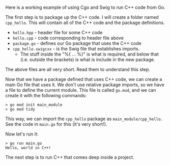 Here is a working example of using Cgo and Swig to run C++ code from Go.

The first step is to package up the C++ code. I will create a folder named `cpp_hello`. This will contain all of the C++ code and the package definitions.
* `hello.hpp` - header file for some C++ code
* `hello.cpp` - code corresponding to header file above
* `package.go` - defines our Go package that uses the C++ code
* `cpp_hello.swigcxx` - is the Swig file that establishes imports.
  * The stuff inside the "%{ ... %}" is what is required, and below that (i.e. outside the brackets) is what is include in the new package.

The above files are all very short. Read them to understand this step.

Now that we have a package defined that uses C++ code, we can create a main Go file that uses it. We don't use relative package imports, so we have a file to define the current module. This file is called `go.mod`, and we can create it with the following commands:

```console
> go mod init main_module
> go mod tidy
```

This way, we can import the `cpp_hello` package as `main_module/cpp_hello`. See the code in `main.go` for this (it's very short!).

Now let's run it:

```console
> go run main.go
Hello, world in C++!
```

The next step is to run C++ that comes deep inside a project.